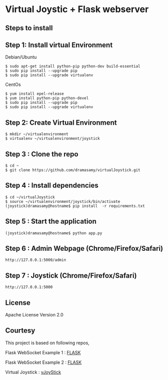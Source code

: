 # Virtual Joystic + Flask webserver 

## Steps to install

Step 1: Install virtual Environment 
-----------------------------------

Debian/Ubuntu 
```
$ sudo apt-get install python-pip python-dev build-essential 
$ sudo pip install --upgrade pip 
$ sudo pip install --upgrade virtualenv 
```

CentOs
```
$ yum install epel-release 
$ yum install python-pip python-devel
$ sudo pip install --upgrade pip 
$ sudo pip install --upgrade virtualenv 
```

Step 2: Create Virtual Environment 
----------------------------------
```
$ mkdir ~/virtualenvironment
$ virtualenv ~/virtualenvironment/joystick
```

Step 3 : Clone the repo   
-----------------------
```
$ cd ~
$ git clone https://github.com/dramasamy/virtualJoystick.git
```

Step 4 : Install dependencies  
-----------------------------
```
$ cd ~/virtualJoystick
$ source ~/virtualenvironment/joystick/bin/activate
(joystick)dramasamy@hostname$ pip install  -r requirements.txt
```

Step 5 : Start the application 
-----------------------------
```
(joystick)dramasamy@hostname$ python app.py
```


Step 6 : Admin Webpage (Chrome/Firefox/Safari)
-----------------------------
```
http://127.0.0.1:5000/admin
```

Step 7 : Joystick (Chrome/Firefox/Safari)
-----------------------------
```
http://127.0.0.1:5000
```

License
-------

Apache License Version 2.0

Courtesy
--------

This project is based on following repos,

Flask WebSocket Example 1 : [FLASK](https://github.com/shanealynn/async_flask)

Flask WebSocket Example 2 : [FLASK](https://github.com/miguelgrinberg/Flask-SocketIO)

Virtual Joystick : [vJoyStick](https://github.com/jeromeetienne/virtualjoystick.js)

